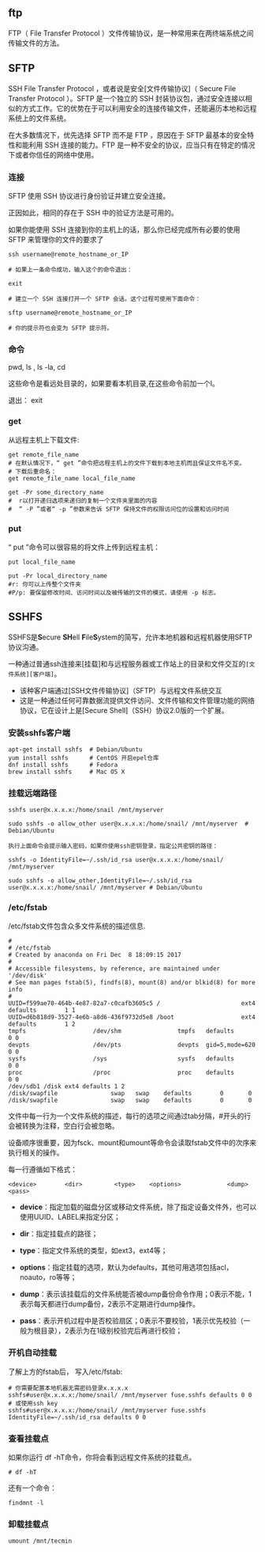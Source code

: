 ## ftp

FTP（ File Transfer Protocol ）文件传输协议，是一种常用来在两终端系统之间传输文件的方法。



## SFTP

SSH File Transfer Protocol ，或者说是安全[文件传输协议]（ Secure File Transfer Protocol ）。SFTP 是一个独立的 SSH 封装协议包，通过安全连接以相似的方式工作。它的优势在于可以利用安全的连接传输文件，还能遍历本地和远程系统上的文件系统。



在大多数情况下，优先选择 SFTP 而不是 FTP ，原因在于 SFTP 最基本的安全特性和能利用 SSH 连接的能力。FTP 是一种不安全的协议，应当只有在特定的情况下或者你信任的网络中使用。



### 连接

SFTP 使用 SSH 协议进行身份验证并建立安全连接。

正因如此，相同的存在于 SSH 中的验证方法是可用的。

如果你能使用 SSH 连接到你的主机上的话，那么你已经完成所有必要的使用 SFTP 来管理你的文件的要求了

```shell
ssh username@remote_hostname_or_IP

# 如果上一条命令成功，输入这个的命令退出：

exit

# 建立一个 SSH 连接打开一个 SFTP 会话。这个过程可使用下面命令：

sftp username@remote_hostname_or_IP

# 你的提示符也会变为 SFTP 提示符。
```





### 命令

pwd, ls , ls -la, cd

这些命令是看远处目录的，如果要看本机目录,在这些命令前加一个l。

退出： exit



### get

从远程主机上下载文件:

```shell
get remote_file_name
# 在默认情况下，“ get ”命令把远程主机上的文件下载到本地主机而且保证文件名不变。
# 下载后重命名：
get remote_file_name local_file_name

get -Pr some_directory_name
#  r以打开递归选项来递归的复制一个文件夹里面的内容
#  “ -P ”或者“ -p ”参数来告诉 SFTP 保持文件的权限访问位的设置和访问时间
```





### put

“ put ”命令可以很容易的将文件上传到远程主机：

```shell
put local_file_name

put -Pr local_directory_name  
#r: 你可以上传整个文件夹
#P/p: 要保留修改时间、访问时间以及被传输的文件的模式，请使用 -p 标志。
```





## SSHFS

SSHFS是**S**ecure **SH**ell **F**ile**S**ystem的简写，允许本地机器和远程机器使用SFTP协议沟通。

一种通过普通ssh连接来[挂载]和与远程服务器或工作站上的目录和文件交互的`[文件系统][客户端]`。

* 该种客户端通过[SSH文件传输协议]（SFTP）与远程文件系统交互
* 这是一种通过任何可靠数据流提供文件访问、文件传输和文件管理功能的网络协议，它在设计上是[Secure Shell]（SSH）协议2.0版的一个扩展。

### 安装sshfs客户端

```
apt-get install sshfs  # Debian/Ubuntu
yum install sshfs      # CentOS 开启epel仓库
dnf install sshfs      # Fedora
brew install sshfs     # Mac OS X
```



### 挂载远端路径

```shell
sshfs user@x.x.x.x:/home/snail /mnt/myserver  

sudo sshfs -o allow_other user@x.x.x.x:/home/snail/ /mnt/myserver  # Debian/Ubuntu

执行上面命令会提示输入密码，如果你使用ssh密钥登录，指定公共密钥的路径：

sshfs -o IdentityFile=~/.ssh/id_rsa user@x.x.x.x:/home/snail/ /mnt/myserver

sudo sshfs -o allow_other,IdentityFile=~/.ssh/id_rsa user@x.x.x.x:/home/snail/ /mnt/myserver # Debian/Ubuntu
```



### /etc/fstab

/etc/fstab文件包含众多文件系统的描述信息.

```shell
#
# /etc/fstab
# Created by anaconda on Fri Dec  8 18:09:15 2017
#
# Accessible filesystems, by reference, are maintained under '/dev/disk'
# See man pages fstab(5), findfs(8), mount(8) and/or blkid(8) for more info
#
UUID=f599ae70-464b-4e87-82a7-c0cafb3605c5 /                       ext4    defaults        1 1     
UUID=d6b818d9-3527-4e6b-a8d6-436f9732d5e8 /boot                   ext4    defaults        1 2     
tmpfs                   /dev/shm                tmpfs   defaults        0 0 
devpts                  /dev/pts                devpts  gid=5,mode=620  0 0 
sysfs                   /sys                    sysfs   defaults        0 0 
proc                    /proc                   proc    defaults        0 0 
/dev/sdb1 /disk ext4 defaults 1 2 
/disk/swapfile               swap   swap    defaults        0       0
/disk/swapfile               swap   swap    defaults        0       0
```

文件中每一行为一个文件系统的描述，每行的选项之间通过tab分隔，#开头的行会被转换为注释，空白行会被忽略。

设备顺序很重要，因为fsck、mount和umount等命令会读取fstab文件中的次序来执行相关的操作。

每一行遵循如下格式：

`<device>        <dir>         <type>    <options>             <dump> <pass>`

* **device**：指定加载的磁盘分区或移动文件系统，除了指定设备文件外，也可以使用UUID、LABEL来指定分区；

*  **dir**：指定挂载点的路径；

* **type**：指定文件系统的类型，如ext3，ext4等；

* **options**：指定挂载的选项，默认为defaults，其他可用选项包括acl，noauto，ro等等；

*  **dump**：表示该挂载后的文件系统能否被dump备份命令作用；0表示不能，1表示每天都进行dump备份，2表示不定期进行dump操作。

* **pass**：表示开机过程中是否校验扇区；0表示不要校验，1表示优先校验（一般为根目录），2表示为在1级别校验完后再进行校验；



### 开机自动挂载

了解上方的fstab后， 写入/etc/fstab:

```shell
# 你需要配置本地机器无需密码登录x.x.x.x
sshfs#user@x.x.x.x:/home/snail/ /mnt/myserver fuse.sshfs defaults 0 0
# 或使用ssh key
sshfs#user@x.x.x.x:/home/snail/ /mnt/myserver fuse.sshfs IdentityFile=~/.ssh/id_rsa defaults 0 0
```



### 查看挂载点

如果你运行 df -hT命令，你将会看到远程文件系统的挂载点。

```
# df -hT
```



还有一个命令：

`findmnt -l `



### 卸载挂载点

`umount /mnt/tecmin`

